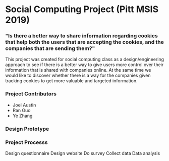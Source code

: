 # Social Computing Project (Pitt MSIS 2019)

### "Is there a better way to share information regarding cookies that help both the users that are accepting the cookies, and the companies that are sending them?"

This project was created for social computing class as a design/engineering approach to see if there is a better way to give users more control over their information that is shared with companies online. At the same time we would like to discover whether there is a way for the companies given tracking cookies to get more valuable and targeted information.

### Project Contributors
* Joel Austin
* Ran Guo
* Ye Zhang


### Design Prototype


### Project Processs
Design questionnaire
Design website
Do survey
Collect data
Data analysis
